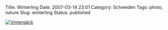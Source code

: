 Title: Winterling
Date: 2007-03-14 23:01
Category: Schweden
Tags: photo, nature
Slug: winterling
Status: published

[![Vintergäck](/pic/winterling_s.jpg "Vintergäck")](/pic/winterling_l.jpg)

